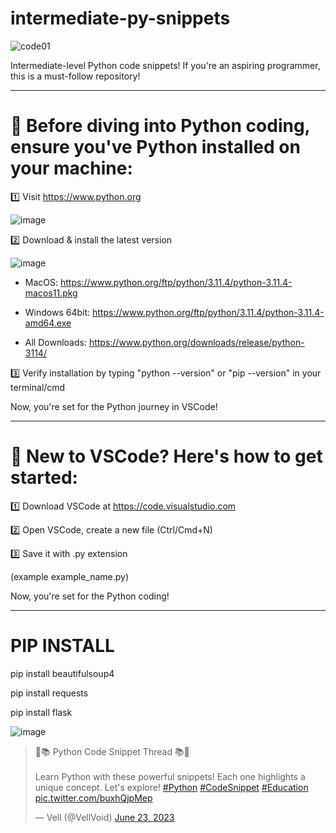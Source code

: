 # intermediate-py-snippets

![code01](https://github.com/VellVoid/intermediate-py-snippets/assets/137341548/562633f5-d427-4ce6-960a-604bbdc572c9)



Intermediate-level Python code snippets! If you're an aspiring programmer, this is a must-follow repository!

___


# 🐍 Before diving into Python coding, ensure you've Python installed on your machine:

1️⃣ Visit https://www.python.org

![image](https://github.com/VellVoid/intermediate-py-snippets/assets/137341548/b78556bd-e6b2-4955-b7cc-4651644eee99)


2️⃣ Download & install the latest version

![image](https://github.com/VellVoid/intermediate-py-snippets/assets/137341548/4ec72d48-4498-4251-b435-dcf08b1b6285)

- MacOS: https://www.python.org/ftp/python/3.11.4/python-3.11.4-macos11.pkg

- Windows 64bit: https://www.python.org/ftp/python/3.11.4/python-3.11.4-amd64.exe

- All Downloads: https://www.python.org/downloads/release/python-3114/



3️⃣ Verify installation by typing "python --version" or "pip --version" in your terminal/cmd


Now, you're set for the Python journey in VSCode!

___

# 🐍 New to VSCode? Here's how to get started:

1️⃣ Download VSCode at https://code.visualstudio.com

2️⃣ Open VSCode, create a new file (Ctrl/Cmd+N)

3️⃣ Save it with .py extension

(example example_name.py)

Now, you're set for the Python coding!

___

# PIP INSTALL

pip install beautifulsoup4

pip install requests

pip install flask

![image](https://github.com/VellVoid/intermediate-py-snippets/assets/137341548/c13fd476-20bf-49a1-b292-5b2b11ae05ce)

<blockquote class="twitter-tweet"><p lang="en" dir="ltr">🐍📚 Python Code Snippet Thread 📚🐍<br><br>Learn Python with these powerful snippets! Each one highlights a unique concept. Let&#39;s explore! <a href="https://twitter.com/hashtag/Python?src=hash&amp;ref_src=twsrc%5Etfw">#Python</a> <a href="https://twitter.com/hashtag/CodeSnippet?src=hash&amp;ref_src=twsrc%5Etfw">#CodeSnippet</a> <a href="https://twitter.com/hashtag/Education?src=hash&amp;ref_src=twsrc%5Etfw">#Education</a> <a href="https://t.co/buxhQjpMep">pic.twitter.com/buxhQjpMep</a></p>&mdash; Vell (@VellVoid) <a href="https://twitter.com/VellVoid/status/1672286361028636672?ref_src=twsrc%5Etfw">June 23, 2023</a></blockquote>


